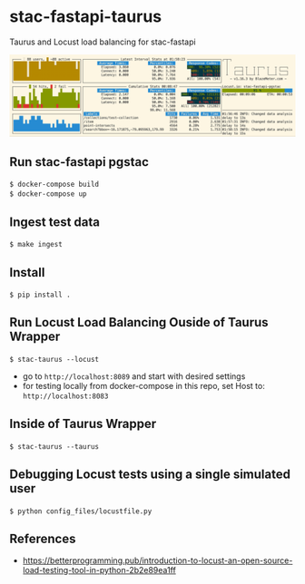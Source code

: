 # stac-fastapi-taurus
Taurus and Locust load balancing for stac-fastapi

![Alt text](readme_files/taurus-pgstac.png?raw=true "stac-fastapi-pgstac")


## Run stac-fastapi pgstac 
```$ docker-compose build```   
```$ docker-compose up```

## Ingest test data
```$ make ingest```

## Install
```$ pip install .```

## Run Locust Load Balancing Ouside of Taurus Wrapper
```$ stac-taurus --locust```  
- go to ```http://localhost:8089``` and start with desired settings
- for testing locally from docker-compose in this repo, set Host to: ```http://localhost:8083```

## Inside of Taurus Wrapper
```$ stac-taurus --taurus```

## Debugging Locust tests using a single simulated user
```$ python config_files/locustfile.py```

## References  
  
- https://betterprogramming.pub/introduction-to-locust-an-open-source-load-testing-tool-in-python-2b2e89ea1ff
